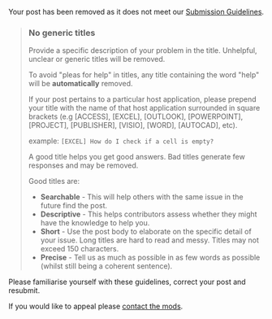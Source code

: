 Your post has been removed as it does not meet our [Submission Guidelines](https://www.reddit.com/r/vba/wiki/submission_guidelines#wiki_no_generic_titles).

> ### No generic titles
> 
> Provide a specific description of your problem in the title. Unhelpful, unclear or generic titles will be removed. 
> 
> To avoid "pleas for help" in titles, any title containing the word "help" will be **automatically** removed.
> 
> If your post pertains to a particular host application, please prepend your title with the name of that host application surrounded in square brackets (e.g [ACCESS], [EXCEL], [OUTLOOK], [POWERPOINT], [PROJECT], [PUBLISHER], [VISIO], [WORD], [AUTOCAD], etc).
> 
> example: `[EXCEL] How do I check if a cell is empty?`
> 
> A good title helps you get good answers. Bad titles generate few responses and may be removed.
> 
> Good titles are:
> 
> *  **Searchable** - This will help others with the same issue in the future find the post.
> *  **Descriptive** - This helps contributors assess whether they might have the knowledge to help you.
> *  **Short** - Use the post body to elaborate on the specific detail of your issue. Long titles are hard to read and messy. Titles may not exceed 150 characters.
> *  **Precise** - Tell us as much as possible in as few words as possible (whilst still being a coherent sentence).

Please familiarise yourself with these guidelines, correct your post and resubmit.

If you would like to appeal please [contact the mods](https://www.reddit.com/message/compose/?to=/r/vba).
